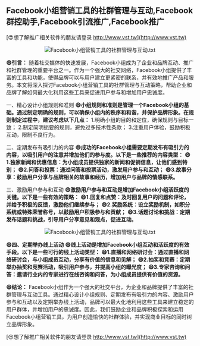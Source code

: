 ## **Facebook小组营销工具的社群管理与互动,Facebook群控助手,Facebook引流推广,Facebook推广**

[😍想了解推广相关软件的朋友请登录 http://www.vst.tw](http://www.vst.tw)

 <center><img src="https://vst.tw/MP4/tuiguang/png/2.png" alt="Facebook小组营销工具的社群管理与互动.txt"></center>

**😄引言：**
随着社交媒体的快速发展，Facebook小组成为了企业和品牌互动、推广和社群管理的重要平台之一。作为一个强大的社交网络，Facebook小组提供了丰富的工具和功能，使得品牌可以与用户建立更紧密的联系，并有效地推广产品和服务。本文将深入探讨Facebook小组营销工具的社群管理与互动策略，帮助企业和品牌了解如何最大化利用这些工具来促进用户参与和增加用户忠诚度。

一、精心设计小组规则和准则
**😄小组规则和准则是管理一个Facebook小组的基础。通过制定明确的规则，可以确保小组内的秩序和和谐，并保护品牌形象。在规则制定过程中，建议考虑以下几点：**
1.明确小组的目的和定位，确保规则与目标一致；
2.制定简明扼要的规则，避免过多技术性条款；
3.注重用户体验，鼓励积极互动，限制不良行为。

二、定期发布有吸引力的内容
**😄成功的Facebook小组需要定期发布有吸引力的内容，以吸引用户的注意并增加他们的参与度。以下是一些推荐的内容类型：**
**😄1.独家新闻和优惠信息：为小组成员提供独家的新闻和促销信息，让他们感到特别；**
**😄2.问答和投票：通过问答和投票活动，激发用户参与和互动；**
**😄3.故事分享：鼓励用户分享与品牌相关的故事和经历，增加用户与品牌的情感联系。**

三、激励用户参与和互动
**😄激励用户参与和互动是增加Facebook小组活跃度的关键。以下是一些有效的策略：**
**😄1.回复和点赞：及时回复用户的问题和评论，并给予积极的反馈，激励他们继续参与；**
**😄2.奖励系统：设立奖励机制，如积分系统或特殊荣誉称号，以鼓励用户积极参与和贡献；**
**😄3.话题讨论和挑战：定期发布话题和挑战，引导用户分享意见和观点，促进互动。**

 <center><img src="https://vst.tw/MP4/tuiguang/png/3.png" alt="Facebook小组营销工具的社群管理与互动.txt"></center>

**😄四、定期举办线上活动**
**😄线上活动是增加Facebook小组互动和活跃度的有效手段。以下是一些可行的线上活动类型：**
**😄1.直播和网络研讨会：通过直播和网络研讨会，与小组成员互动，分享有价值的信息和见解；**
**😄2.抽奖和竞赛：定期举办抽奖和竞赛活动，吸引用户参与，并提高小组的曝光度；**
**😄3.专家咨询和问答：邀请行业内的专家进行在线咨询和问答，为小组成员提供有价值的资源。**

**😄结论：**
Facebook小组作为一个强大的社交平台，为企业和品牌提供了丰富的社群管理与互动工具。通过精心设计小组规则、定期发布有吸引力的内容、激励用户参与和互动以及定期举办线上活动，品牌可以最大化地利用这些工具来建立稳定的用户群体，并增加用户的忠诚度。因此，我们鼓励企业和品牌积极探索和运用Facebook小组营销工具，为用户创造愉快的社群体验，并实现商业目标的同时树立品牌形象。

[😍想了解推广相关软件的朋友请登录 http://www.vst.tw](http://www.vst.tw)



